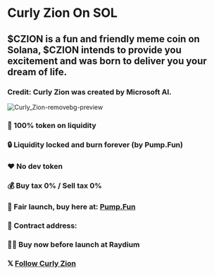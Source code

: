# Curly Zion On SOL
## $CZION is a fun and friendly meme coin on Solana, $CZION intends to provide you excitement and was born to deliver you your dream of life.
### Credit: Curly Zion was created by Microsoft AI.
![Curly_Zion-removebg-preview](https://github.com/user-attachments/assets/6fe249ff-a38e-4a49-b4e4-0e776b99b097)
### 💯 100% token on liquidity
### 🔒 Liquidity locked and burn forever (by Pump.Fun)
### ❤️ No dev token
### 💰 Buy tax 0% / Sell tax 0%
### 🚀 Fair launch, buy here at: [Pump.Fun](https://pump.fun/)
### 📜 Contract address: 
### 😮‍💨 Buy now before launch at Raydium
### 𝕏 [Follow Curly Zion](https://x.com/CurlyZion/)
